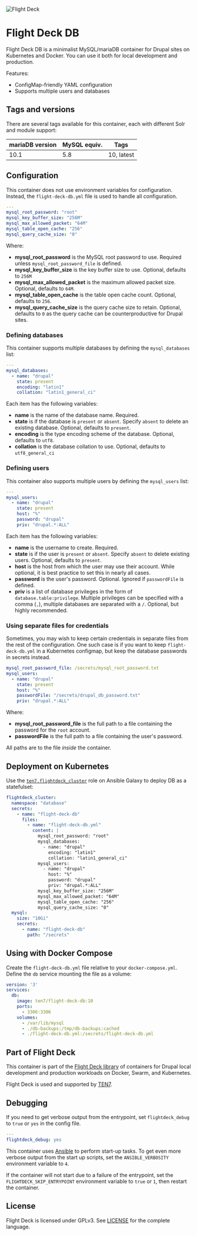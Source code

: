 ![Flight Deck](https://raw.githubusercontent.com/ten7/flight-deck/master/flightdeck-logo.png)

# Flight Deck DB

Flight Deck DB is a minimalist MySQL/mariaDB container for Drupal sites on Kubernetes and Docker. You can use it both for local development and production.

Features:
* ConfigMap-friendly YAML configuration
* Supports multiple users and databases

## Tags and versions

There are several tags available for this container, each with different Solr and module support:

| mariaDB version | MySQL equiv. | Tags |
| --------------- | ------------ | ---- |
| 10.1 | 5.8 | 10, latest |

## Configuration

This container does not use environment variables for configuration. Instead, the `flight-deck-db.yml` file is used to handle all configuration.

```yaml
---
mysql_root_password: "root"
mysql_key_buffer_size: "256M"
mysql_max_allowed_packet: "64M"
mysql_table_open_cache: "256"
mysql_query_cache_size: "0"
```

Where:
* **mysql_root_password** is the MySQL root password to use. Required unless `mysql_root_password_file` is defined.
* **mysql_key_buffer_size** is the key buffer size to use. Optional, defaults to `256M`
* **mysql_max_allowed_packet** is the maximum allowed packet size. Optional, defaults to `64M`.
* **mysql_table_open_cache** is the table open cache count. Optional, defaults to `256`.
* **mysql_query_cache_size** is the query cache size to retain. Optional, defaults to `0` as the query cache can be counterproductive for Drupal sites.

### Defining databases

This container supports multiple databases by defining the `mysql_databases` list:

```yaml
---
mysql_databases:
  - name: "drupal"
    state: present
    encoding: "latin1"
    collation: "latin1_general_ci"
```

Each item has the following variables:

* **name** is the name of the database name. Required.
* **state** is if the database is `present` or `absent`. Specify `absent` to delete an existing database. Optional, defaults to `present`.
* **encoding** is the type encoding scheme of the database. Optional, defaults to `utf8`.
* **collation** is the database collation to use. Optional, defaults to `utf8_general_ci`

### Defining users

This container also supports multiple users by defining the `mysql_users` list:

```yaml
---
mysql_users:
  - name: "drupal"
    state: present
    host: "%"
    password: "drupal"
    priv: "drupal.*:ALL"
```

Each item has the following variables:

* **name** is the username to create. Required.
* **state** is if the user is `present` or `absent`. Specify `absent` to delete existing users. Optional, defaults to `present`.
* **host** is the host from which the user may use their account. While optional, it is best practice to set this in nearly all cases.
* **password** is the user's password. Optional. Ignored if `passwordFile` is defined.
* **priv** is a list of database privileges in the form of `database.table:privilege`. Multiple privileges can be specified with a comma (`,`), multiple databases are separated with a `/`. Optional, but highly recommended.

### Using separate files for credentials

Sometimes, you may wish to keep certain credentials in separate files from the rest of the configuration. One such case is if you want to keep `flight-deck-db.yml` in a Kubernetes configmap, but keep the database passwords in secrets instead.

```yaml
mysql_root_password_file: /secrets/mysql_root_password.txt
mysql_users:
  - name: "drupal"
    state: present
    host: "%"
    passwordFile: "/secrets/drupal_db_password.txt"
    priv: "drupal.*:ALL"
```

Where:

* **mysql_root_password_file** is the full path to a file containing the password for the `root` account.
* **passwordFile** is the full path to a file containing the user's password.

All paths are to the file *inside* the container.

## Deployment on Kubernetes

Use the [`ten7.flightdeck_cluster`](https://galaxy.ansible.com/ten7/flightdeck_cluster) role on Ansible Galaxy to deploy DB as a statefulset:

```yaml
flightdeck_cluster:
  namespace: "database"
  secrets:
    - name: "flight-deck-db"
      files:
        - name: "flight-deck-db.yml"
          content: |
            mysql_root_password: "root"
            mysql_databases:
              - name: "drupal"
                encoding: "latin1"
                collation: "latin1_general_ci"
            mysql_users:
              - name: "drupal"
                host: "%"
                password: "drupal"
                priv: "drupal.*:ALL"
            mysql_key_buffer_size: "256M"
            mysql_max_allowed_packet: "64M"
            mysql_table_open_cache: "256"
            mysql_query_cache_size: "0"
  mysql:
    size: "10Gi"
    secrets:
      - name: "flight-deck-db"
        path: "/secrets"
```

## Using with Docker Compose

Create the `flight-deck-db.yml` file relative to your `docker-compose.yml`. Define the `db` service mounting the file as a volume:

```yaml
version: '3'
services:
  db:
    image: ten7/flight-deck-db:10
    ports:
      - 3306:3306
    volumes:
      - /var/lib/mysql
      - ./db-backups:/tmp/db-backups:cached
      - ./flight-deck-db.yml:/secrets/flight-deck-db.yml
```

## Part of Flight Deck

This container is part of the [Flight Deck library](https://github.com/ten7/flight-deck) of containers for Drupal local development and production workloads on Docker, Swarm, and Kubernetes.

Flight Deck is used and supported by [TEN7](https://ten7.com/).


## Debugging

If you need to get verbose output from the entrypoint, set `flightdeck_debug` to `true` or `yes` in the config file.

```yaml
---
flightdeck_debug: yes
```

This container uses [Ansible](https://www.ansible.com/) to perform start-up tasks. To get even more verbose output from the start up scripts, set the `ANSIBLE_VERBOSITY` environment variable to `4`.

If the container will not start due to a failure of the entrypoint, set the `FLIGHTDECK_SKIP_ENTRYPOINT` environment variable to `true` or `1`, then restart the container.

## License

Flight Deck is licensed under GPLv3. See [LICENSE](https://raw.githubusercontent.com/ten7/flight-deck/master/LICENSE) for the complete language.
